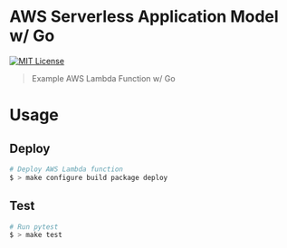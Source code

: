 # AWS Serverless Application Model w/ Go

[![MIT License](https://badgen.now.sh/badge/License/MIT/blue)](https://github.com/superluminar-io/boilerplate-go/blob/master/LICENSE.md)

> Example AWS Lambda Function w/ Go

# Usage

## Deploy

```bash
# Deploy AWS Lambda function
$ > make configure build package deploy
```

## Test

```bash
# Run pytest
$ > make test
```
